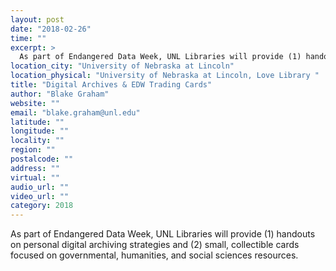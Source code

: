 ```yaml
---
layout: post
date: "2018-02-26"
time: ""
excerpt: >
  As part of Endangered Data Week, UNL Libraries will provide (1) handouts on personal digital archiving strategies and (2) small, collectible...
location_city: "University of Nebraska at Lincoln"
location_physical: "University of Nebraska at Lincoln, Love Library "
title: "Digital Archives & EDW Trading Cards"
author: "Blake Graham"
website: ""
email: "blake.graham@unl.edu"
latitude: ""
longitude: ""
locality: ""
region: ""
postalcode: ""
address: ""
virtual: ""
audio_url: ""
video_url: ""
category: 2018
---
```


As part of Endangered Data Week, UNL Libraries will provide (1) handouts on personal digital archiving strategies and (2) small, collectible cards focused on governmental, humanities, and social sciences resources. 
